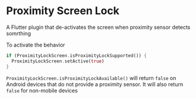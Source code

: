 # Proximity Screen Lock
A Flutter plugin that de-activates the screen when proximity sensor detects somrthing

To activate the behavior

```dart
if (ProximityLockScreen.isProximityLockSupported()) {
  ProximityLockScreen.setActive(true)
}
```

`ProximityLockScreen.isProximityLockAvailable()` will return `false` on Android devices that do not provide a proximity sensor.
It will also return `false` for non-mobile devices

